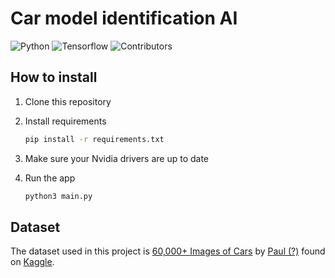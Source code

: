 # Car model identification AI

![Python](https://img.shields.io/badge/Python-3776AB?style=for-the-badge&logo=python&logoColor=white)
![Tensorflow](https://img.shields.io/badge/Tensorflow-FF6F00?style=for-the-badge&logo=tensorflow&logoColor=white)
![Contributors](https://img.shields.io/github/contributors/maximefromont/cars-identification-AI?style=for-the-badge)

## How to install

1. Clone this repository
2. Install requirements

    ```bash
    pip install -r requirements.txt
    ```

3. Make sure your Nvidia drivers are up to date
4. Run the app

    ```bash
    python3 main.py
    ```

## Dataset

The dataset used in this project is [60,000+ Images of Cars](https://www.kaggle.com/datasets/prondeau/the-car-connection-picture-dataset) by [Paul (?)](https://www.kaggle.com/prondeau) found on [Kaggle](https://www.kaggle.com/).
